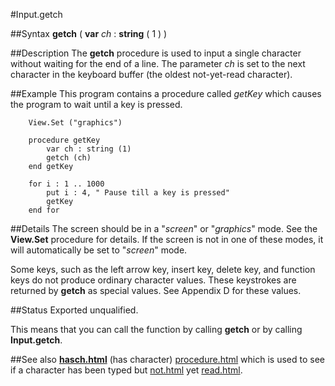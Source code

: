 
#Input.getch

##Syntax
**getch** ( **var** _ch_ : **string** ( 1 ) )


##Description
The **getch** procedure is used to input a single character without waiting for the end of a line. The parameter _ch_ is set to the next character in the keyboard buffer (the oldest not-yet-read character).


##Example
This program contains a procedure called _getKey_ which causes the program to wait until a key is pressed.

        View.Set ("graphics")
        
        procedure getKey
            var ch : string (1)
            getch (ch)
        end getKey
        
        for i : 1 .. 1000
            put i : 4, " Pause till a key is pressed"
            getKey
        end for
##Details
The screen should be in a "_screen_" or "_graphics_" mode. See the **View.Set** procedure for details. If the screen is not in one of these modes, it will automatically be set to "_screen_" mode.

Some keys, such as the left arrow key, insert key, delete key, and function keys do not produce ordinary character values. These keystrokes are returned by **getch** as special values. See Appendix D for these values.


##Status
Exported unqualified.

This means that you can call the function by calling **getch** or by calling **Input.getch**.


##See also
**[hasch.html](hasch)** (has character) [procedure.html](procedure) which is used to see if a character has been typed but [not.html](not) yet [read.html](read).

